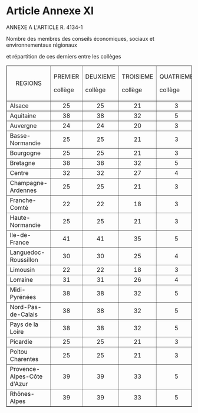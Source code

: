 # Article Annexe XI

ANNEXE A L'ARTICLE R. 4134-1

Nombre des membres des    conseils économiques, sociaux et environnementaux régionaux 

et répartition de ces derniers entre les collèges 

<table border="1">
    <tbody>
      <tr>
        <td align="center">REGIONS </td>
        <td>

PREMIER 

collège 

</td>
        <td>

DEUXIEME 

collège 

</td>
        <td>

TROISIEME 

collège 

</td>
        <td>

QUATRIEME 

collège 

</td>
        <td>TOTAL 

</td>
      </tr>
      <tr>
        <td>Alsace 

</td>
        <td align="center">25 

</td>
        <td align="center">25 

</td>
        <td align="center">21 

</td>
        <td align="center">3 

</td>
        <td align="center">74 

</td>
      </tr>
      <tr>
        <td>Aquitaine </td>
        <td align="center">38 

</td>
        <td align="center">38 

</td>
        <td align="center">32 

</td>
        <td align="center">5 

</td>
        <td align="center">113 

</td>
      </tr>
      <tr>
        <td>Auvergne 

</td>
        <td align="center">24 

</td>
        <td align="center">24 

</td>
        <td align="center">20 

</td>
        <td align="center">3 

</td>
        <td align="center">71 

</td>
      </tr>
      <tr>
        <td>Basse-Normandie 

</td>
        <td align="center">25 

</td>
        <td align="center">25 

</td>
        <td align="center">21 

</td>
        <td align="center">3 

</td>
        <td align="center">74 

</td>
      </tr>
      <tr>
        <td>Bourgogne 

</td>
        <td align="center">25 

</td>
        <td align="center">25 

</td>
        <td align="center">21 

</td>
        <td align="center">3 

</td>
        <td align="center">74 

</td>
      </tr>
      <tr>
        <td>Bretagne 

</td>
        <td align="center">38 

</td>
        <td align="center">38 

</td>
        <td align="center">32 

</td>
        <td align="center">5 

</td>
        <td align="center">113 

</td>
      </tr>
      <tr>
        <td>Centre 

</td>
        <td align="center">32 

</td>
        <td align="center">32 

</td>
        <td align="center">27 

</td>
        <td align="center">4 

</td>
        <td align="center">95 

</td>
      </tr>
      <tr>
        <td>Champagne-Ardennes 

</td>
        <td align="center">25 

</td>
        <td align="center">25 

</td>
        <td align="center">21 

</td>
        <td align="center">3 

</td>
        <td align="center">74 

</td>
      </tr>
      <tr>
        <td>Franche-Comté 

</td>
        <td align="center">22 

</td>
        <td align="center">22 

</td>
        <td align="center">18 

</td>
        <td align="center">3 </td>
        <td align="center">65 

</td>
      </tr>
      <tr>
        <td>Haute-Normandie 

</td>
        <td align="center">25 

</td>
        <td align="center">25 

</td>
        <td align="center">21 

</td>
        <td align="center">3 

</td>
        <td align="center">74 

</td>
      </tr>
      <tr>
        <td>Ile-de-France 

</td>
        <td align="center">41 

</td>
        <td align="center">41 

</td>
        <td align="center">35 

</td>
        <td align="center">5 

</td>
        <td align="center">122 

</td>
      </tr>
      <tr>
        <td>Languedoc-Roussillon 

</td>
        <td align="center">30 

</td>
        <td align="center">30 

</td>
        <td align="center">25 

</td>
        <td align="center">4 

</td>
        <td align="center">89 

</td>
      </tr>
      <tr>
        <td>Limousin 

</td>
        <td align="center">22 

</td>
        <td align="center">22 

</td>
        <td align="center">18 

</td>
        <td align="center">3 

</td>
        <td align="center">65 

</td>
      </tr>
      <tr>
        <td>Lorraine 

</td>
        <td align="center">31 

</td>
        <td align="center">31 

</td>
        <td align="center">26 

</td>
        <td align="center">4 

</td>
        <td align="center">92 

</td>
      </tr>
      <tr>
        <td>Midi-Pyrénées 

</td>
        <td align="center">38 

</td>
        <td align="center">38 

</td>
        <td align="center">32 

</td>
        <td align="center">5 

</td>
        <td align="center">113 

</td>
      </tr>
      <tr>
        <td>Nord-Pas-de-Calais </td>
        <td align="center">38 

</td>
        <td align="center">38 

</td>
        <td align="center">32 

</td>
        <td align="center">5 

</td>
        <td align="center">113 

</td>
      </tr>
      <tr>
        <td>Pays de la Loire 

</td>
        <td align="center">38 

</td>
        <td align="center">38 

</td>
        <td align="center">32 

</td>
        <td align="center">5 

</td>
        <td align="center">113 

</td>
      </tr>
      <tr>
        <td>Picardie 

</td>
        <td align="center">25 

</td>
        <td align="center">25 

</td>
        <td align="center">21 

</td>
        <td align="center">3 

</td>
        <td align="center">74 

</td>
      </tr>
      <tr>
        <td>Poitou Charentes </td>
        <td align="center">25 

</td>
        <td align="center">25 

</td>
        <td align="center">21 

</td>
        <td align="center">3 

</td>
        <td align="center">74 

</td>
      </tr>
      <tr>
        <td>Provence-Alpes-Côte d'Azur 

</td>
        <td align="center">39 

</td>
        <td align="center">39 

</td>
        <td align="center">33 

</td>
        <td align="center">5 

</td>
        <td align="center">116 

</td>
      </tr>
      <tr>
        <td>Rhônes-Alpes 

</td>
        <td align="center">39 

</td>
        <td align="center">39 

</td>
        <td align="center">33 

</td>
        <td align="center">5 

</td>
        <td align="center">116

</td>
      </tr>
    </tbody>
  </table>

